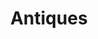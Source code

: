 ---
title: Antiques
crosslinks:
- translator
- whatisthisthing
- castiron
- u_imguralbumbot
- whatsthisworth
- Mid_Century
- coins
- Watches
- AntiqueBottles
- Translations
- Militariacollecting
- translation
- norwayonreddit
- 78rpm
- breakingmom
- TheForgottenDepths
- mallninjashit
- typewriters
- anything
- photography
---